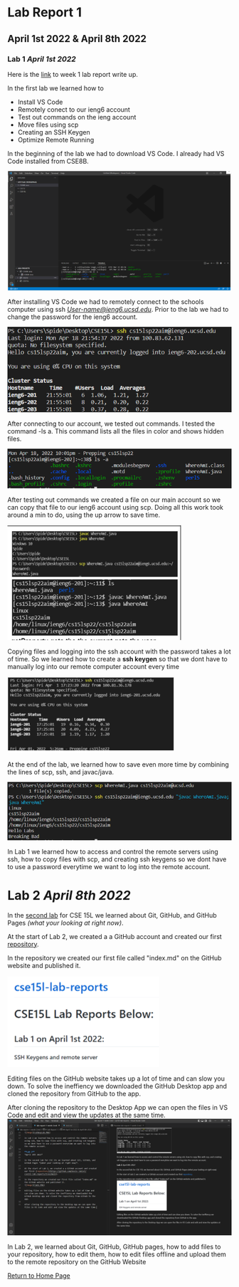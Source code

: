# Lab Report 1
## April 1st 2022 & April 8th 2022
### **Lab 1** *April 1st 2022*

Here is the [link](https://docs.google.com/document/d/17jT1E99qHO9q5prd-BPDhzNqIDCAVYAtavVzt3bCg10/edit#heading=h.4o1hnbkz6val) to week 1 lab report write up.

In the first lab we learned how to 
* Install VS Code
* Remotely conect to our ieng6 account
* Test out commands on the ieng account
* Move files using scp
* Creating an SSH Keygen
* Optimize Remote Running

In the beginning of the lab we had to download VS Code. I already had VS Code installed from CSE8B.

![Image](VsCode.PNG)

After installing VS Code we had to remotely connect to the schools computer using ssh *User-name@ieng6.ucsd.edu*. Prior to the lab we had to change the password for the ieng6 account.

![Image](SSH.PNG)

After connecting to our account, we tested out commands. I tested the command -ls a. This command lists all the files in color and shows hidden files.

![Image](commands.PNG)


After testing out commands we created a file on our main account so we can copy that file to our ieng6 account using scp. Doing all this work took around a min to do, using the up arrow to save time.

![Image](labreport1.PNG)

Copying files and logging into the ssh account with the password takes a lot of time. So we learned how to create a **ssh keygen** so that we dont have to manually log into our remote computer account every time

![Image](sshkeyLab.PNG)

At the end of the lab, we learned how to save even more time by combining the lines of scp, ssh, and javac/java.

![Image](save.PNG)

In Lab 1 we learned how to access and control the remote servers using ssh, how to copy files with scp, and creating ssh keygens so we dont have to use a password everytime we want to log into the remote account.

# **Lab 2** *April 8th 2022*

In the [second lab](https://docs.google.com/document/d/1Nw6gdehL-BzqjeVV1jzi_Ni4cdpx2uquLztLGTdzUdU/edit#heading=h.49e6dmnl0l3f) for CSE 15L we learned about Git, GitHub, and GitHub Pages *(what your looking at right now)*.

At the start of Lab 2, we created a a GitHub account and created our first [repository](https://github.com/Kevin-Jakiel/cse15l-lab-reports/tree/main).

In the repository we created our first file called "index.md" on the GitHub website and published it.

![Image](lab2.PNG)


Editing files on the GitHub website takes up a lot of time and can slow you down. To solve the ineffiency we downloaded the GitHub Desktop app and cloned the repository from GitHub to the app.

After cloning the repository to the Desktop App we can open the files in VS Code and edit and view the updates at the same time.
![Image](lab2VsCode.PNG)

In Lab 2, we learned about Git, GitHub, GitHub pages, how to add files to your repository, how to edit them, how to edit files offline and upload them to the remote repository on the GitHub Website

[Return to Home Page](index.html)